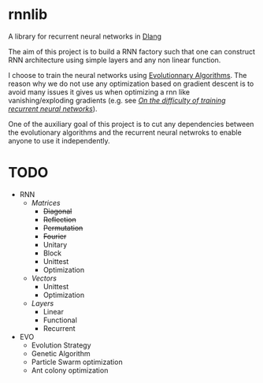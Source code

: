 # rnnlib
A library for recurrent neural networks in [Dlang](https://dlang.org/)

The aim of this project is to build a RNN factory such that one can construct
RNN architecture using simple layers and any non linear function.

I choose to train the neural networks using [Evolutionnary Algorithms](https://en.wikipedia.org/wiki/Evolutionary_algorithm).
The reason why we do not use any optimization based on gradient descent is to avoid many issues it gives us when optimizing
a rnn like vanishing/exploding gradients (e.g. see _[On the difficulty of training recurrent neural networks](http://www.jmlr.org/proceedings/papers/v28/pascanu13.pdf)_).

One of the auxiliary goal of this project is to cut any dependencies between the evolutionary algorithms
and the recurrent neural netwroks to enable anyone to use it independently.

# TODO
* RNN
  * _Matrices_
    * ~~Diagonal~~
    * ~~Reflection~~
    * ~~Permutation~~
    * ~~Fourier~~
    * Unitary
    * Block
    * Unittest
    * Optimization
  * _Vectors_
    * Unittest
    * Optimization
  * _Layers_
    * Linear
    * Functional
    * Recurrent
* EVO
  * Evolution Strategy
  * Genetic Algorithm
  * Particle Swarm optimization
  * Ant colony optimization
